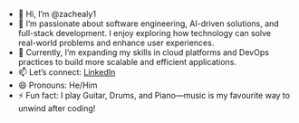 - 👋 Hi, I’m @zachealy1
- 👀 I’m passionate about software engineering, AI-driven solutions, and full-stack development. I enjoy exploring how technology can solve real-world problems and enhance user experiences.
- 🌱 Currently, I’m expanding my skills in cloud platforms and DevOps practices to build more scalable and efficient applications.
- 📫 Let’s connect: [LinkedIn](https://www.linkedin.com/in/zac-healy-3b508b177)
- 😄 Pronouns: He/Him
- ⚡ Fun fact: I play Guitar, Drums, and Piano—music is my favourite way to unwind after coding!
